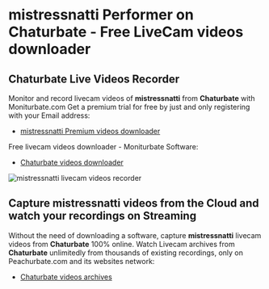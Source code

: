 # mistressnatti Performer on Chaturbate - Free LiveCam videos downloader

## Chaturbate Live Videos Recorder

Monitor and record livecam videos of **mistressnatti** from **Chaturbate** with Moniturbate.com
Get a premium trial for free by just and only registering with your Email address:
* [mistressnatti Premium videos downloader](https://moniturbate.com/request-demo-licence-key.html)

Free livecam videos downloader - Moniturbate Software:
* [Chaturbate videos downloader](https://moniturbate.com/moniturbate-download-software.html)

![mistressnatti livecam videos recorder](https://peachurnet.com/templates/moniturbate-software.png)


## Capture mistressnatti videos from the Cloud and watch your recordings on Streaming

Without the need of downloading a software, capture **mistressnatti** livecam videos from **Chaturbate** 100% online.
Watch Livecam archives from **Chaturbate** unlimitedly from thousands of existing recordings, only on Peachurbate.com and its websites network:
* [Chaturbate videos archives](https://peachurnet.com/)